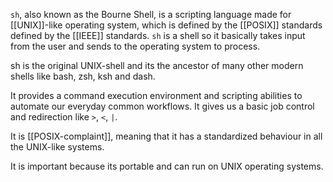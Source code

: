 `sh`, also known as the Bourne Shell, is a scripting language made for [[UNIX]]-like operating system, which is defined by the [[POSIX]] standards defined by the [[IEEE]] standards. `sh` is a shell so it basically takes input from the user and sends to the operating system to process.

sh is the original UNIX-shell and its the ancestor of many other modern shells like bash, zsh, ksh and dash.

It provides a command execution environment and scripting abilities to automate our everyday common workflows. It gives us a basic job control and redirection like `>`, `<`, `|`.

It is [[POSIX-complaint]], meaning that it has a standardized behaviour in all the UNIX-like systems.

It is important because its portable and can run on UNIX operating systems.
